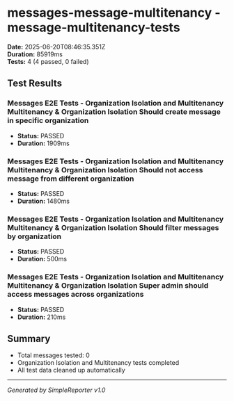 # messages-message-multitenancy - message-multitenancy-tests

**Date:** 2025-06-20T08:46:35.351Z  
**Duration:** 85919ms  
**Tests:** 4 (4 passed, 0 failed)

## Test Results


### Messages E2E Tests - Organization Isolation and Multitenancy Multitenancy & Organization Isolation Should create message in specific organization
- **Status:** PASSED
- **Duration:** 1909ms



### Messages E2E Tests - Organization Isolation and Multitenancy Multitenancy & Organization Isolation Should not access message from different organization
- **Status:** PASSED
- **Duration:** 1480ms



### Messages E2E Tests - Organization Isolation and Multitenancy Multitenancy & Organization Isolation Should filter messages by organization
- **Status:** PASSED
- **Duration:** 500ms



### Messages E2E Tests - Organization Isolation and Multitenancy Multitenancy & Organization Isolation Super admin should access messages across organizations
- **Status:** PASSED
- **Duration:** 210ms



## Summary

- Total messages tested: 0
- Organization Isolation and Multitenancy tests completed
- All test data cleaned up automatically

---
*Generated by SimpleReporter v1.0*
